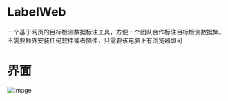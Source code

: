 # LabelWeb
一个基于网页的目标检测数据标注工具，方便一个团队合作标注目标检测数据集。不需要额外安装任何软件或者插件，只需要该电脑上有浏览器即可

# 界面
![image](https://github.com/PingHGao/LabelWeb/blob/master/welcome.jpg)

